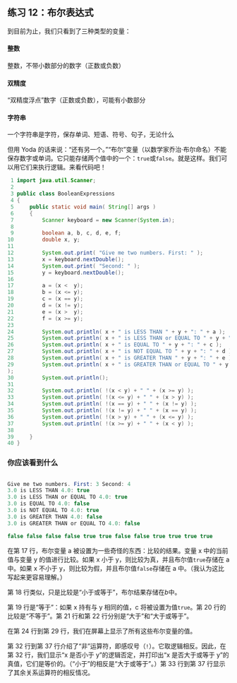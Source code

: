 ## 练习 12：布尔表达式

到目前为止，我们只看到了三种类型的变量：

#### 整数

整数，不带小数部分的数字（正数或负数）

#### 双精度

“双精度浮点”数字（正数或负数），可能有小数部分

#### 字符串

一个字符串是字符，保存单词、短语、符号、句子，无论什么

但用 Yoda 的话来说：“还有另一个。”“布尔”变量（以数学家乔治·布尔命名）不能保存数字或单词。它只能存储两个值中的一个：`true`或`false`。就是这样。我们可以用它们来执行逻辑。来看代码吧！

```java
 1 import java.util.Scanner;
 2 
 3 public class BooleanExpressions
 4 {
 5     public static void main( String[] args )
 6     {
 7         Scanner keyboard = new Scanner(System.in);
 8 
 9         boolean a, b, c, d, e, f;
10         double x, y;
11 
12         System.out.print( "Give me two numbers. First: " );
13         x = keyboard.nextDouble();
14         System.out.print( "Second: " );
15         y = keyboard.nextDouble();
16 
17         a = (x <  y);
18         b = (x <= y);
19         c = (x == y);
20         d = (x != y);
21         e = (x >  y);
22         f = (x >= y);
23 
24         System.out.println( x + " is LESS THAN " + y + ": " + a );
25         System.out.println( x + " is LESS THAN or EQUAL TO " + y + ": " + b );
26         System.out.println( x + " is EQUAL TO " + y + ": " + c );
27         System.out.println( x + " is NOT EQUAL TO " + y + ": " + d );
28         System.out.println( x + " is GREATER THAN " + y + ": " + e );
29         System.out.println( x + " is GREATER THAN or EQUAL TO " + y + ": " + f
);
30         System.out.println();
31 
32         System.out.println( !(x < y) + " " + (x >= y) );
33         System.out.println( !(x <= y) + " " + (x > y) );
34         System.out.println( !(x == y) + " " + (x != y) );
35         System.out.println( !(x != y) + " " + (x == y) );
36         System.out.println( !(x > y) + " " + (x <= y) );
37         System.out.println( !(x >= y) + " " + (x < y) );
38 
39     }
40 }
```

### 你应该看到什么

```java

Give me two numbers. First: 3 Second: 4
3.0 is LESS THAN 4.0: true
3.0 is LESS THAN or EQUAL TO 4.0: true
3.0 is EQUAL TO 4.0: false
3.0 is NOT EQUAL TO 4.0: true
3.0 is GREATER THAN 4.0: false
3.0 is GREATER THAN or EQUAL TO 4.0: false

false false false false true true false false true true true true
```

在第 17 行，布尔变量 a 被设置为一些奇怪的东西：比较的结果。变量 x 中的当前值与变量 y 的值进行比较。如果 x 小于 y，则比较为真，并且布尔值`true`存储在 a 中。如果 x 不小于 y，则比较为假，并且布尔值`false`存储在 a 中。（我认为这比写起来更容易理解。）

第 18 行类似，只是比较是“小于或等于”，布尔结果存储在*b*中。

第 19 行是“等于”：如果 x 持有与 y 相同的值，c 将被设置为值`true`。第 20 行的比较是“不等于”。第 21 行和第 22 行分别是“大于”和“大于或等于”。

在第 24 行到第 29 行，我们在屏幕上显示了所有这些布尔变量的值。

第 32 行到第 37 行介绍了“非”运算符，即感叹号（`!`）。它取逻辑相反。因此，在第 32 行，我们显示“x 是否小于 y”的逻辑否定，并打印出“x 是否大于或等于 y”的真值，它们是等价的。（“小于”的相反是“大于或等于”。）第 33 行到第 37 行显示了其余关系运算符的相反情况。

